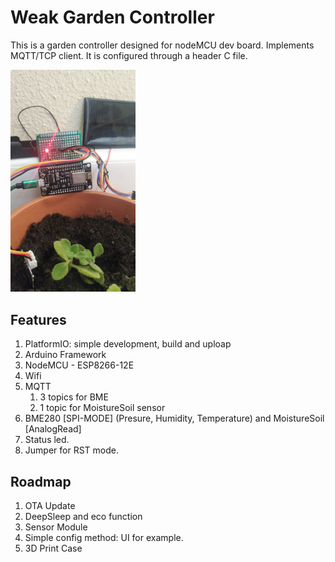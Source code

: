 # Weak Garden Controller

This is a garden controller designed for nodeMCU dev board. Implements MQTT/TCP client. It is configured through a header C file.

<img src="docs/controller2.jpg" width="200">

## Features
1. PlatformIO: simple development, build and uploap 
2. Arduino Framework
3. NodeMCU - ESP8266-12E
4. Wifi
5. MQTT
    1. 3 topics for BME
    2. 1 topic for MoistureSoil sensor
6. BME280 [SPI-MODE] (Presure, Humidity, Temperature) and MoistureSoil [AnalogRead]
7. Status led.
8. Jumper for RST mode.

## Roadmap

1. OTA Update
2. DeepSleep and eco function
3. Sensor Module
4. Simple config method: UI for example.
5. 3D Print Case

